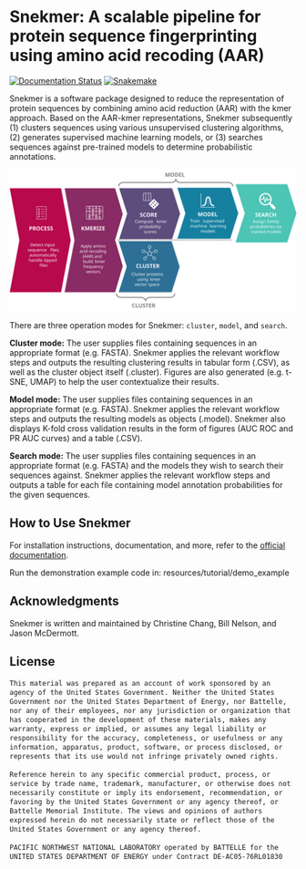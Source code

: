 # Snekmer: A scalable pipeline for protein sequence fingerprinting using amino acid recoding (AAR)

[![Documentation Status](https://readthedocs.org/projects/snekmer-docs/badge/?version=latest)](https://snekmer-docs.readthedocs.io/en/latest/?badge=latest)
[![Snakemake](https://img.shields.io/badge/snakemake-=7.0.0-brightgreen.svg?style=flat)](https://snakemake.readthedocs.io)

Snekmer is a software package designed to reduce the representation of protein sequences
by combining amino acid reduction (AAR) with the kmer approach. Based on the AAR-kmer representations,
Snekmer subsequently (1) clusters sequences using various unsupervised clustering algorithms,
(2) generates supervised machine learning models, or (3) searches sequences against pre-trained models
to determine probabilistic annotations.

<p align="center">
  <img align="center" src="resources/snekmer_workflow.svg">
</p>

There are three operation modes for Snekmer: `cluster`, `model`, and `search`.

**Cluster mode:** The user supplies files containing sequences in an appropriate format (e.g. FASTA).
Snekmer applies the relevant workflow steps and outputs the resulting clustering results in tabular form (.CSV),
as well as the cluster object itself (.cluster). Figures are also generated (e.g. t-SNE, UMAP) to help the user
contextualize their results.

**Model mode:** The user supplies files containing sequences in an appropriate format (e.g. FASTA).
Snekmer applies the relevant workflow steps and outputs the resulting models as objects (.model). Snekmer also
displays K-fold cross validation results in the form of figures (AUC ROC and PR AUC curves) and a table (.CSV).

**Search mode:** The user supplies files containing sequences in an appropriate format (e.g. FASTA)
and the models they wish to search their sequences against. Snekmer applies the relevant workflow steps
and outputs a table for each file containing model annotation probabilities for the given sequences.

## How to Use Snekmer

For installation instructions, documentation, and more, refer to
the [official documentation](https://snekmer-docs.readthedocs.io).

Run the demonstration example code in:
     resources/tutorial/demo_example

## Acknowledgments

Snekmer is written and maintained by Christine Chang, Bill Nelson, and Jason McDermott.

## License

    This material was prepared as an account of work sponsored by an agency of the United States Government. Neither the United States Government nor the United States Department of Energy, nor Battelle, nor any of their employees, nor any jurisdiction or organization that has cooperated in the development of these materials, makes any warranty, express or implied, or assumes any legal liability or responsibility for the accuracy, completeness, or usefulness or any information, apparatus, product, software, or process disclosed, or represents that its use would not infringe privately owned rights.

    Reference herein to any specific commercial product, process, or service by trade name, trademark, manufacturer, or otherwise does not necessarily constitute or imply its endorsement, recommendation, or favoring by the United States Government or any agency thereof, or Battelle Memorial Institute. The views and opinions of authors expressed herein do not necessarily state or reflect those of the United States Government or any agency thereof.

    PACIFIC NORTHWEST NATIONAL LABORATORY operated by BATTELLE for the UNITED STATES DEPARTMENT OF ENERGY under Contract DE-AC05-76RL01830
